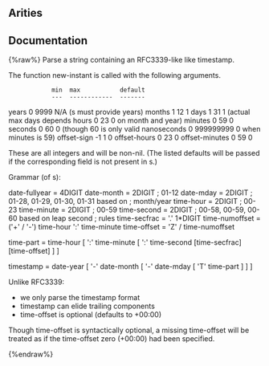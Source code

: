 ## Arities


## Documentation
{%raw%}
Parse a string containing an RFC3339-like like timestamp.

The function new-instant is called with the following arguments.

                min  max           default
                ---  ------------  -------
  years          0           9999      N/A (s must provide years)
  months         1             12        1
  days           1             31        1 (actual max days depends
  hours          0             23        0  on month and year)
  minutes        0             59        0
  seconds        0             60        0 (though 60 is only valid
  nanoseconds    0      999999999        0  when minutes is 59)
  offset-sign   -1              1        0
  offset-hours   0             23        0
  offset-minutes 0             59        0

These are all integers and will be non-nil. (The listed defaults
will be passed if the corresponding field is not present in s.)

Grammar (of s):

  date-fullyear   = 4DIGIT
  date-month      = 2DIGIT  ; 01-12
  date-mday       = 2DIGIT  ; 01-28, 01-29, 01-30, 01-31 based on
                            ; month/year
  time-hour       = 2DIGIT  ; 00-23
  time-minute     = 2DIGIT  ; 00-59
  time-second     = 2DIGIT  ; 00-58, 00-59, 00-60 based on leap second
                            ; rules
  time-secfrac    = '.' 1*DIGIT
  time-numoffset  = ('+' / '-') time-hour ':' time-minute
  time-offset     = 'Z' / time-numoffset

  time-part       = time-hour [ ':' time-minute [ ':' time-second
                    [time-secfrac] [time-offset] ] ]

  timestamp       = date-year [ '-' date-month [ '-' date-mday
                    [ 'T' time-part ] ] ]

Unlike RFC3339:

  - we only parse the timestamp format
  - timestamp can elide trailing components
  - time-offset is optional (defaults to +00:00)

Though time-offset is syntactically optional, a missing time-offset
will be treated as if the time-offset zero (+00:00) had been
specified.

{%endraw%}
